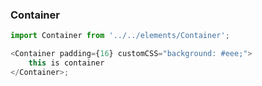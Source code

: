 ### Container

```js
import Container from '../../elements/Container';

<Container padding={16} customCSS="background: #eee;">
	this is container
</Container>;
```
